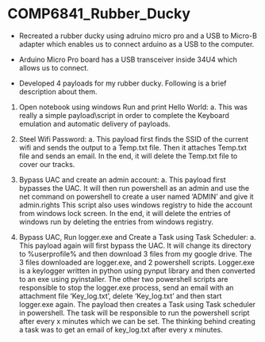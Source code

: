 # COMP6841_Rubber_Ducky

- Recreated a rubber ducky using adruino micro pro and a USB to Micro-B adapter which enables us to connect arduino as a USB to the computer.

- Arduino Micro Pro board has a USB transceiver inside 34U4 which allows us to connect.

- Developed 4 payloads for my rubber ducky. Following is a brief description about them.

1. Open notebook using windows Run and print Hello World:
   a. This was really a simple payload\script in order to complete the Keyboard emulation and automatic delivery of payloads.

 2. Steel Wifi Password:
   a. This payload first finds the SSID of the current wifi and sends the output to a Temp.txt file. Then it attaches Temp.txt file and sends an email. In the end, it will delete the Temp.txt file to cover our tracks.

 3. Bypass UAC and create an admin account:
   a. This payload first bypasses the UAC. It will then run powershell as an admin and use the net command on powershell to create a user named ‘ADMIN’ and give it admin.rights This script also uses windows registry to hide the account from windows lock screen. In the end, it will delete the entries of windows run by deleting the entries from windows registry.

 4. Bypass UAC, Run logger.exe and Create a Task using Task Scheduler:
   a. This payload again will first bypass the UAC. It will change its directory to %userprofile% and then download 3 files from my google drive. The 3 files downloaded are logger.exe, and 2 powershell scripts. Logger.exe is a keylogger written in python using pynput library and then converted to an exe using pyinstaller. The other two powershell scripts are responsible to stop the logger.exe process, send an email with an attachment file ‘Key_log.txt’, delete ‘Key_log.txt’ and then start logger.exe again. The payload then creates a Task using Task scheduler in powershell. The task will be responsible to run the powershell script after every x minutes which we can be set. The thinking behind creating a task was to get an email of key_log.txt after every x minutes.